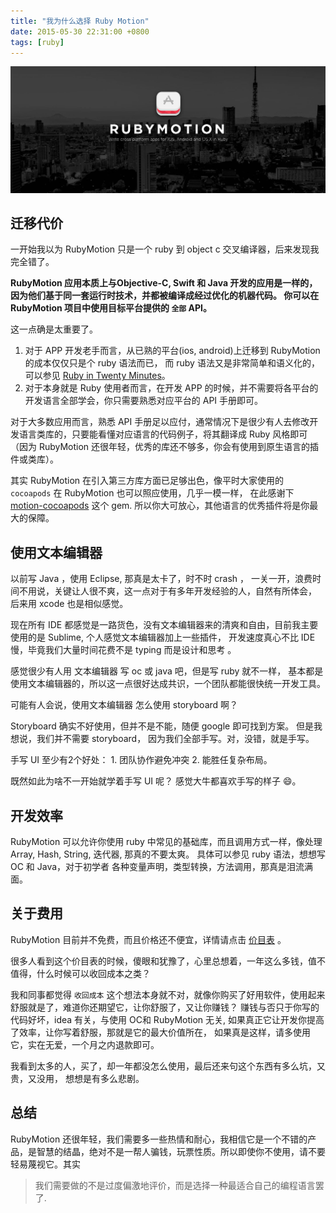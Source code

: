 ```yaml
---
title: "我为什么选择 Ruby Motion"
date: 2015-05-30 22:31:00 +0800
tags: [ruby]
---
```


![rubymotion.png](/images/rubymotion.png)

## 迁移代价

 一开始我以为 RubyMotion 只是一个 ruby 到 object c 交叉编译器，后来发现我完全错了。

 **RubyMotion 应用本质上与Objective-C, Swift 和 Java 开发的应用是一样的，因为他们基于同一套运行时技术，并都被编译成经过优化的机器代码。
 你可以在 RubyMotion 项目中使用目标平台提供的 `全部` API。**

 这一点确是太重要了。

 1. 对于 APP 开发老手而言，从已熟的平台(ios, android)上迁移到 RubyMotion 的成本仅仅只是个 ruby 语法而已，
 而 ruby 语法又是非常简单和语义化的，可以参见 [Ruby in Twenty Minutes](https://www.ruby-lang.org/en/documentation/quickstart/)。
 2. 对于本身就是 Ruby 使用者而言，在开发 APP 的时候，并不需要将各平台的开发语言全部学会，你只需要熟悉对应平台的 API 手册即可。

对于大多数应用而言，熟悉 API 手册足以应付，通常情况下是很少有人去修改开发语言类库的，只要能看懂对应语言的代码例子，将其翻译成 Ruby 风格即可
（因为 RubyMotion 还很年轻，优秀的库还不够多，你会有使用到原生语言的插件或类库）。

其实 RubyMotion 在引入第三方库方面已足够出色，像平时大家使用的 `cocoapods` 在 RubyMotion 也可以照应使用，几乎一模一样， 在此感谢下 [motion-cocoapods](https://github.com/HipByte/motion-cocoapods) 这个 gem.
所以你大可放心，其他语言的优秀插件将是你最大的保障。

## 使用文本编辑器

以前写 Java ，使用 Eclipse, 那真是太卡了，时不时 crash ， 一关一开，浪费时间不用说，关键让人很不爽，这一点对于有多年开发经验的人，自然有所体会，
后来用 xcode 也是相似感觉。

现在所有 IDE 都感觉是一路货色，没有文本编辑器来的清爽和自由，目前我主要使用的是 Sublime, 个人感觉文本编辑器加上一些插件，
开发速度真心不比 IDE慢，毕竟我们大量时间花费不是 typing 而是设计和思考 。

感觉很少有人用 文本编辑器 写 oc 或 java 吧，但是写 ruby 就不一样， 基本都是使用文本编辑器的，所以这一点很好达成共识，一个团队都能很快统一开发工具。

可能有人会说，使用文本编辑器 怎么使用 storyboard 啊？

Storyboard 确实不好使用，但并不是不能，随便 google 即可找到方案。 但是我想说，我们并不需要 storyboard， 因为我们全部手写。对，没错，就是手写。

手写 UI 至少有2个好处： 1. 团队协作避免冲突 2. 能胜任复杂布局。

既然如此为啥不一开始就学着手写 UI 呢？ 感觉大牛都喜欢手写的样子 :smile:。

## 开发效率

RubyMotion 可以允许你使用 ruby 中常见的基础库，而且调用方式一样，像处理 Array, Hash, String, 迭代器, 那真的不要太爽。
具体可以参见 ruby 语法，想想写 OC 和 Java，对于初学者 各种变量声明，类型转换，方法调用，那真是泪流满面。

## 关于费用

RubyMotion 目前并不免费，而且价格还不便宜，详情请点击 [价目表](http://www.rubymotion.com/cn/buy/) 。

很多人看到这个价目表的时候，傻眼和犹豫了，心里总想着，一年这么多钱，值不值得，什么时候可以收回成本之类？

我和同事都觉得 `收回成本`  这个想法本身就不对，就像你购买了好用软件，使用起来舒服就是了，难道你还期望它，让你舒服了，又让你赚钱？
赚钱与否只于你写的代码好坏，idea 有关，与使用 OC和 RubyMotion 无关, 如果真正它让开发你提高了效率，让你写着舒服，那就是它的最大价值所在，
如果真是这样，请多使用它，实在无爱，一个月之内退款即可。

我看到太多的人，买了，却一年都没怎么使用，最后还来句这个东西有多么坑，又贵，又没用， 想想是有多么悲剧。

## 总结

RubyMotion 还很年轻，我们需要多一些热情和耐心，我相信它是一个不错的产品，是智慧的结晶，绝对不是一帮人骗钱，玩票性质。所以即使你不使用，请不要轻易蔑视它。其实

> 我们需要做的不是过度偏激地评价，而是选择一种最适合自己的编程语言罢了.
